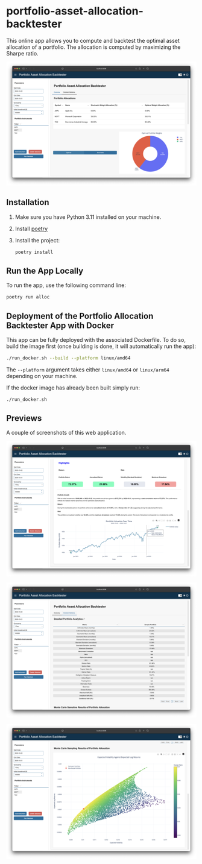 # portfolio-asset-allocation-backtester
This online app allows you to compute and backtest the optimal asset allocation of a portfolio. The allocation is computed by maximizing the Sharpe ratio.

![](ressources/screenshot_1.png)

## Installation

1. Make sure you have Python 3.11 installed on your machine.

2. Install [poetry](https://python-poetry.org)

3. Install the project:

    ```zsh
    poetry install
    ```

## Run the App Locally

To run the app, use the following command line:

```zsh
poetry run alloc
```

## Deployment of the Portfolio Allocation Backtester App with Docker

This app can be fully deployed with the associated Dockerfile. To do so, build the image first (once building is done, it will automatically run the app):

```zsh
./run_docker.sh --build --platform linux/amd64
```

The `--platform` argument takes either `linux/amd64` or `linux/arm64` depending on your machine.

If the docker image has already been built simply run:

```zsh
./run_docker.sh
```

## Previews

A couple of screenshots of this web application.

![](ressources/screenshot_2.png)

![](ressources/screenshot_3.png)

![](ressources/screenshot_4.png)